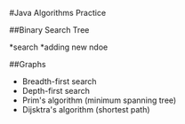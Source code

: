 #Java Algorithms Practice


##Binary Search Tree

*search
*adding new ndoe


##Graphs

* Breadth-first search
* Depth-first search
* Prim's algorithm (minimum spanning tree)
* Dijsktra's algorithm (shortest path)

